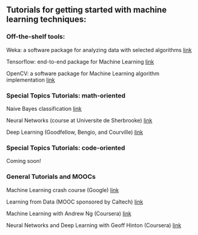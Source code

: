 ## Tutorials for getting started with machine learning techniques:


### Off-the-shelf tools:

Weka: a software package for analyzing data with selected algorithms   [link](https://www.cs.waikato.ac.nz/ml/weka/)  

Tensorflow: end-to-end package for Machine Learning  [link](https://www.tensorflow.org/)  

OpenCV: a software package for Machine Learning algorithm implementation  [link](https://opencv.org/)


### Special Topics Tutorials: math-oriented  

Naive Bayes classification  [link](https://www.machinelearningplus.com/predictive-modeling/how-naive-bayes-algorithm-works-with-example-and-full-code/)  

Neural Networks (course at Universite de Sherbrooke)  [link](https://www.youtube.com/playlist?list=PL6Xpj9I5qXYEcOhn7TqghAJ6NAPrNmUBH)  

Deep Learning (Goodfellow, Bengio, and Courville)  [link](http://www.deeplearningbook.org/)


### Special Topics Tutorials: code-oriented  

Coming soon!

### General Tutorials and MOOCs  

Machine Learning crash course (Google)  [link](https://developers.google.com/machine-learning/crash-course/)  

Learning from Data (MOOC sponsored by Caltech)  [link](https://work.caltech.edu/telecourse.html)  

Machine Learning with Andrew Ng (Coursera)  [link](https://www.coursera.org/learn/machine-learning)

Neural Networks and Deep Learning with Geoff Hinton (Coursera)  [link](https://www.coursera.org/learn/neural-networks-deep-learning)
